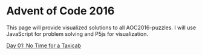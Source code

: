 # Advent of Code 2016

This page will provide visualized solutions to all AOC2016-puzzles. I will use JavaScript for problem solving and P5js for visualization.

[Day 01: No Time for a Taxicab](day01/day01.html)